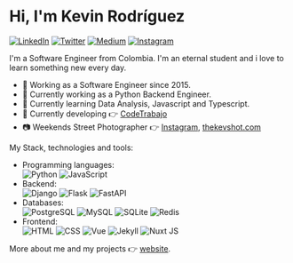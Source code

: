 # Hi, I'm Kevin Rodríguez
<a href="https://www.linkedin.com/in/kevin-rodriguez-backend-developer/"><img src="https://img.shields.io/badge/LinkedIn-0077B5?style=for-the-badge&logo=linkedin&logoColor=white" alt="LinkedIn" /></a>
<a href="https://twitter.com/kevyder"><img src="https://img.shields.io/badge/Twitter-1DA1F2?style=for-the-badge&logo=twitter&logoColor=white" alt="Twitter" /></a>
<a href="https://medium.com/@kevyder"><img src="https://img.shields.io/badge/Medium-12100E?style=for-the-badge&logo=medium&logoColor=white" alt="Medium" /></a>
<a href="https://www.instagram.com/thekevshot/"><img src="https://img.shields.io/badge/Instagram-E4405F?style=for-the-badge&logo=instagram&logoColor=white" alt="Instagram" /></a>

I'm a Software Engineer from Colombia. I'm an eternal student and i love to learn something new every day.
- :office: Working as a Software Engineer since 2015.
- :snake: Currently working as a Python Backend Engineer.
- :mag_right: Currently learning Data Analysis, Javascript and Typescript.
- :handbag: Currently developing :point_right: [CodeTrabajo](https://codetrabajo.com/)
- :camera: Weekends Street Photographer :point_right: [Instagram](https://www.instagram.com/thekevshot/), [thekevshot.com](https://thekevshot.com/)

My Stack, technologies and tools:
- Programming languages: <br />
    ![Python](https://img.shields.io/badge/Python-3776AB?style=for-the-badge&logo=python&logoColor=white)
    ![JavaScript](https://img.shields.io/badge/JavaScript-F7DF1E?style=for-the-badge&logo=JavaScript&logoColor=black)
- Backend: <br />
    ![Django](https://img.shields.io/badge/Django-092E20?style=for-the-badge&logo=django&logoColor=white)
    ![Flask](https://img.shields.io/badge/Flask-000000?style=for-the-badge&logo=flask&logoColor=white)
    ![FastAPI](https://img.shields.io/badge/FastAPI-009485?style=for-the-badge&logo=fastapi&logoColor=white)
- Databases: <br />
    ![PostgreSQL](https://img.shields.io/badge/PostgreSQL-316192?style=for-the-badge&logo=postgresql&logoColor=white)
    ![MySQL](https://img.shields.io/badge/MySQL-00000F?style=for-the-badge&logo=mysql&logoColor=white)
    ![SQLite](https://img.shields.io/badge/SQLite-07405E?style=for-the-badge&logo=sqlite&logoColor=white)
    ![Redis](https://img.shields.io/badge/redis-%23DD0031.svg?&style=for-the-badge&logo=redis&logoColor=white)
- Frontend: <br />
    ![HTML](https://img.shields.io/badge/HTML5-E34F26?style=for-the-badge&logo=html5&logoColor=white)
    ![CSS](https://img.shields.io/badge/CSS3-1572B6?style=for-the-badge&logo=css3&logoColor=white)
    ![Vue](https://img.shields.io/badge/Vue.js-35495E?style=for-the-badge&logo=vue.js&logoColor=white)
    ![Jekyll](http://img.shields.io/badge/Jekyll-2b2b2b?style=for-the-badge&logo=jekyll&logoColor=white)
    ![Nuxt JS](http://img.shields.io/badge/Nuxt.js-35495E?style=for-the-badge&logo=nuxt.js&logoColor=white)

More about me and my projects :point_right: [website](https://kevyder.github.io/).




